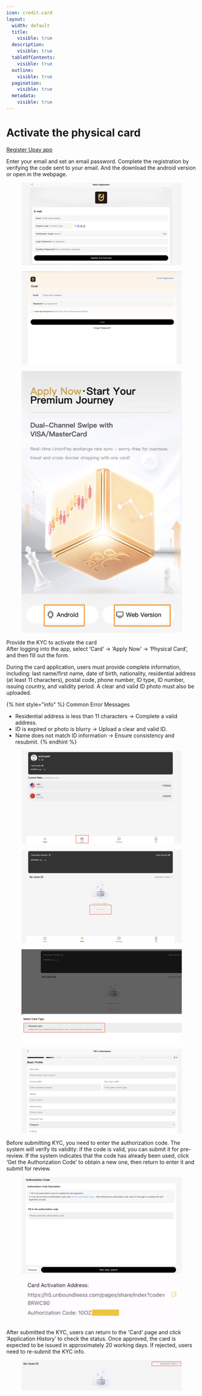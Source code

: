 ```yaml
---
icon: credit-card
layout:
  width: default
  title:
    visible: true
  description:
    visible: true
  tableOfContents:
    visible: true
  outline:
    visible: true
  pagination:
    visible: true
  metadata:
    visible: true
---
```


# Activate the physical card

[Register Upay app](https://h5.unboundleess.com/pages/share/index?code=8RWC90)

Enter your email and set an email password. Complete the registration by verifying the code sent to your email. And the download the android version or open in the webpage.

<figure><img src="../.gitbook/assets/截屏2025-09-08 20.46.56.png" alt=""><figcaption></figcaption></figure>

<div><figure><img src="../.gitbook/assets/截屏2025-09-08 20.53.10.png" alt=""><figcaption></figcaption></figure> <figure><img src="../.gitbook/assets/截屏2025-09-08 20.51.50.png" alt="" width="563"><figcaption></figcaption></figure></div>

Provide the KYC to activate the card\
After logging into the app, select ‘Card’ → ‘Apply Now’ → ‘Physical Card’, and then fill out the form.&#x20;

During the card application, users must provide complete information, including: last name/first name, date of birth, nationality, residential address (at least 11 characters), postal code, phone number, ID type, ID number, issuing country, and validity period. A clear and valid ID photo must also be uploaded.

{% hint style="info" %}
Common Error Messages

* Residential address is less than 11 characters → Complete a valid address.
* ID is expired or photo is blurry → Upload a clear and valid ID.
* Name does not match ID information → Ensure consistency and resubmit.
{% endhint %}

<figure><img src="../.gitbook/assets/截屏2025-09-08 21.05.58.png" alt=""><figcaption></figcaption></figure>

<div><figure><img src="../.gitbook/assets/截屏2025-09-08 21.09.40.png" alt=""><figcaption></figcaption></figure> <figure><img src="../.gitbook/assets/截屏2025-09-08 21.10.20.png" alt=""><figcaption></figcaption></figure> <figure><img src="../.gitbook/assets/截屏2025-09-08 21.11.57.png" alt=""><figcaption></figcaption></figure></div>

Before submitting KYC, you need to enter the authorization code. The system will verify its validity: if the code is valid, you can submit it for pre-review. If the system indicates that the code has already been used, click ‘Get the Authorization Code’ to obtain a new one, then return to enter it and submit for review.

<figure><img src="../.gitbook/assets/截屏2025-09-08 21.34.50.png" alt=""><figcaption></figcaption></figure>

<figure><img src="../.gitbook/assets/截屏2025-09-08 21.44.59.png" alt=""><figcaption></figcaption></figure>

After submitted the KYC, users can return to the 'Card' page and click ‘Application History’ to check the status. Once approved, the card is expected to be issued in approximately 20 working days. If rejected, users need to re-submit the KYC info.

<figure><img src="../.gitbook/assets/截屏2025-09-08 21.48.30.png" alt=""><figcaption></figcaption></figure>







